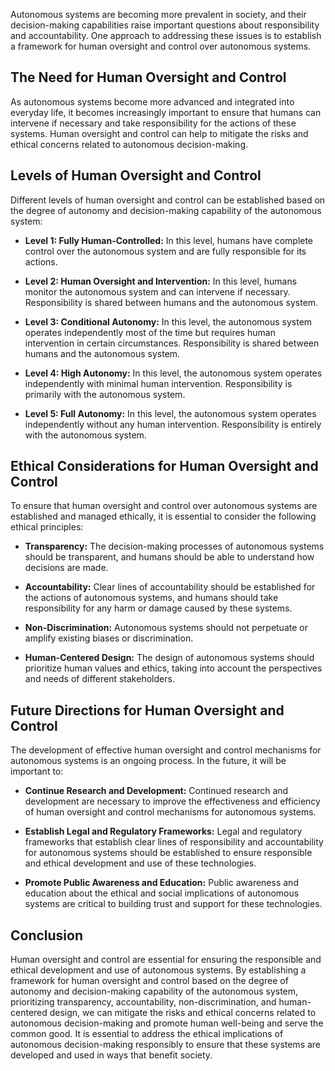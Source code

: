 

Autonomous systems are becoming more prevalent in society, and their decision-making capabilities raise important questions about responsibility and accountability. One approach to addressing these issues is to establish a framework for human oversight and control over autonomous systems.

The Need for Human Oversight and Control
----------------------------------------

As autonomous systems become more advanced and integrated into everyday life, it becomes increasingly important to ensure that humans can intervene if necessary and take responsibility for the actions of these systems. Human oversight and control can help to mitigate the risks and ethical concerns related to autonomous decision-making.

Levels of Human Oversight and Control
-------------------------------------

Different levels of human oversight and control can be established based on the degree of autonomy and decision-making capability of the autonomous system:

* **Level 1: Fully Human-Controlled:** In this level, humans have complete control over the autonomous system and are fully responsible for its actions.

* **Level 2: Human Oversight and Intervention:** In this level, humans monitor the autonomous system and can intervene if necessary. Responsibility is shared between humans and the autonomous system.

* **Level 3: Conditional Autonomy:** In this level, the autonomous system operates independently most of the time but requires human intervention in certain circumstances. Responsibility is shared between humans and the autonomous system.

* **Level 4: High Autonomy:** In this level, the autonomous system operates independently with minimal human intervention. Responsibility is primarily with the autonomous system.

* **Level 5: Full Autonomy:** In this level, the autonomous system operates independently without any human intervention. Responsibility is entirely with the autonomous system.

Ethical Considerations for Human Oversight and Control
------------------------------------------------------

To ensure that human oversight and control over autonomous systems are established and managed ethically, it is essential to consider the following ethical principles:

* **Transparency:** The decision-making processes of autonomous systems should be transparent, and humans should be able to understand how decisions are made.

* **Accountability:** Clear lines of accountability should be established for the actions of autonomous systems, and humans should take responsibility for any harm or damage caused by these systems.

* **Non-Discrimination:** Autonomous systems should not perpetuate or amplify existing biases or discrimination.

* **Human-Centered Design:** The design of autonomous systems should prioritize human values and ethics, taking into account the perspectives and needs of different stakeholders.

Future Directions for Human Oversight and Control
-------------------------------------------------

The development of effective human oversight and control mechanisms for autonomous systems is an ongoing process. In the future, it will be important to:

* **Continue Research and Development:** Continued research and development are necessary to improve the effectiveness and efficiency of human oversight and control mechanisms for autonomous systems.

* **Establish Legal and Regulatory Frameworks:** Legal and regulatory frameworks that establish clear lines of responsibility and accountability for autonomous systems should be established to ensure responsible and ethical development and use of these technologies.

* **Promote Public Awareness and Education:** Public awareness and education about the ethical and social implications of autonomous systems are critical to building trust and support for these technologies.

Conclusion
----------

Human oversight and control are essential for ensuring the responsible and ethical development and use of autonomous systems. By establishing a framework for human oversight and control based on the degree of autonomy and decision-making capability of the autonomous system, prioritizing transparency, accountability, non-discrimination, and human-centered design, we can mitigate the risks and ethical concerns related to autonomous decision-making and promote human well-being and serve the common good. It is essential to address the ethical implications of autonomous decision-making responsibly to ensure that these systems are developed and used in ways that benefit society.
